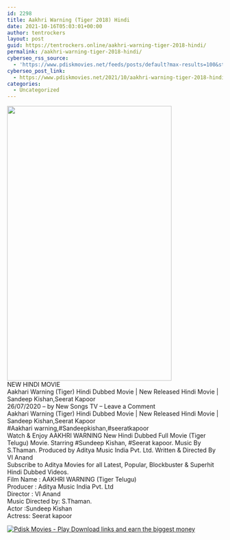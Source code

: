 ```yaml
---
id: 2298
title: Aakhri Warning (Tiger 2018) Hindi
date: 2021-10-16T05:03:01+00:00
author: tentrockers
layout: post
guid: https://tentrockers.online/aakhri-warning-tiger-2018-hindi/
permalink: /aakhri-warning-tiger-2018-hindi/
cyberseo_rss_source:
  - 'https://www.pdiskmovies.net/feeds/posts/default?max-results=100&start-index=1'
cyberseo_post_link:
  - https://www.pdiskmovies.net/2021/10/aakhri-warning-tiger-2018-hindi.html
categories:
  - Uncategorized
---
```

<div class="separator">
  <a href="https://blogger.googleusercontent.com/img/a/AVvXsEjmraTd8AdeKyc-sH93fahSSTg8oHsQVcJLkN7dk0ih0sS-axs1-RbYubl_V6G0OKEWHjXJR1lcKAQjBaXho_4O465JsiObbWQVusWGTQfw3Yx2wRmBN39EN69qZ-OpjgpJ9qKkZ0l86vYtch7CfO_FD8g8ULk6rNp7Cn4c1hYBcvoItgLPHoubh8G9MQ=s320" imageanchor="1"><img loading="lazy" border="0" data-original-height="320" data-original-width="192" height="640" src="https://blogger.googleusercontent.com/img/a/AVvXsEjmraTd8AdeKyc-sH93fahSSTg8oHsQVcJLkN7dk0ih0sS-axs1-RbYubl_V6G0OKEWHjXJR1lcKAQjBaXho_4O465JsiObbWQVusWGTQfw3Yx2wRmBN39EN69qZ-OpjgpJ9qKkZ0l86vYtch7CfO_FD8g8ULk6rNp7Cn4c1hYBcvoItgLPHoubh8G9MQ=w384-h640" width="384" /></a>
</div>



<div>
  <div>
    <span>NEW HINDI MOVIE</span>
  </div>
  
  <div>
    <span>Aakhari Warning (Tiger) Hindi Dubbed Movie | New Released Hindi Movie | Sandeep Kishan,Seerat Kapoor</span>
  </div>
  
  <div>
    <span>26/07/2020 &#8211; by New Songs TV &#8211; Leave a Comment</span>
  </div>
  
  <div>
    <span>Aakhari Warning (Tiger) Hindi Dubbed Movie | New Released Hindi Movie | Sandeep Kishan,Seerat Kapoor</span>
  </div>
  
  <div>
    <span>#Aakhari warning,#Sandeepkishan,#seeratkapoor</span>
  </div>
  
  <div>
    <span>Watch & Enjoy AAKHRI WARNING New Hindi Dubbed Full Movie (Tiger Telugu) Movie. Starring #Sundeep Kishan, #Seerat kapoor. Music By S.Thaman. Produced by Aditya Music India Pvt. Ltd. Written & Directed By VI Anand</span>
  </div>
  
  <div>
    <span>Subscribe to Aditya Movies for all Latest, Popular, Blockbuster & Superhit Hindi Dubbed Videos.</span>
  </div>
  
  <div>
    <span>Film Name : AAKHRI WARNING (Tiger Telugu)</span>
  </div>
  
  <div>
    <span>Producer : Aditya Music India Pvt. Ltd</span>
  </div>
  
  <div>
    <span>Director : VI Anand</span>
  </div>
  
  <div>
    <span>Music Directed by: S.Thaman.</span>
  </div>
  
  <div>
    <span>Actor :Sundeep Kishan</span>
  </div>
  
  <div>
    Actress: Seerat kapoor
  </div>
</div>

[![](https://1.bp.blogspot.com/-a93bp85aB6g/YUXjACCiX3I/AAAAAAAAbQE/GHmPI7h0af0tqn6tYzd0cdrDv9Hu9LUSACLcBGAsYHQ/s16000/Play_it_New-removebg-preview.png "Pdisk Movies - Play Download links and earn the biggest money")](https://www.pdisks.com/share-video?videoid=nv2mkp0003ue)